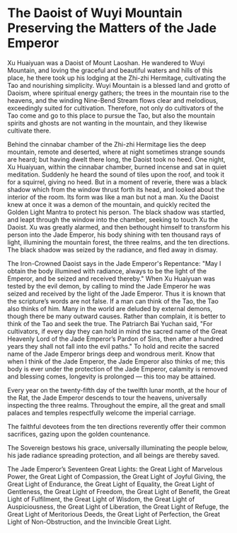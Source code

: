 # The Daoist of Wuyi Mountain Preserving the Matters of the Jade Emperor

Xu Huaiyuan was a Daoist of Mount Laoshan. He wandered to Wuyi Mountain, and loving the graceful and beautiful waters and hills of this place, he there took up his lodging at the Zhi-zhi Hermitage, cultivating the Tao and nourishing simplicity. Wuyi Mountain is a blessed land and grotto of Daoism, where spiritual energy gathers; the trees in the mountain rise to the heavens, and the winding Nine-Bend Stream flows clear and melodious, exceedingly suited for cultivation. Therefore, not only do cultivators of the Tao come and go to this place to pursue the Tao, but also the mountain spirits and ghosts are not wanting in the mountain, and they likewise cultivate there.

Behind the cinnabar chamber of the Zhi-zhi Hermitage lies the deep mountain, remote and deserted, where at night sometimes strange sounds are heard; but having dwelt there long, the Daoist took no heed. One night, Xu Huaiyuan, within the cinnabar chamber, burned incense and sat in quiet meditation. Suddenly he heard the sound of tiles upon the roof, and took it for a squirrel, giving no heed. But in a moment of reverie, there was a black shadow which from the window thrust forth its head, and looked about the interior of the room. Its form was like a man but not a man. Xu the Daoist knew at once it was a demon of the mountain, and quickly recited the Golden Light Mantra to protect his person. The black shadow was startled, and leapt through the window into the chamber, seeking to touch Xu the Daoist. Xu was greatly alarmed, and then bethought himself to transform his person into the Jade Emperor, his body shining with ten thousand rays of light, illumining the mountain forest, the three realms, and the ten directions. The black shadow was seized by the radiance, and fled away in dismay.

The Iron-Crowned Daoist says in the Jade Emperor's Repentance: "May I obtain the body illumined with radiance, always to be the light of the Emperor, and be seized and received thereby." When Xu Huaiyuan was tested by the evil demon, by calling to mind the Jade Emperor he was seized and received by the light of the Jade Emperor. Thus it is known that the scripture’s words are not false. If a man can think of the Tao, the Tao also thinks of him. Many in the world are deluded by external demons, though there be many outward causes. Rather than complain, it is better to think of the Tao and seek the true. The Patriarch Bai Yuchan said, "For cultivators, if every day they can hold in mind the sacred name of the Great Heavenly Lord of the Jade Emperor’s Pardon of Sins, then after a hundred years they shall not fall into the evil paths." To hold and recite the sacred name of the Jade Emperor brings deep and wondrous merit. Know that when I think of the Jade Emperor, the Jade Emperor also thinks of me; this body is ever under the protection of the Jade Emperor, calamity is removed and blessing comes, longevity is prolonged — this too may be attained.

Every year on the twenty-fifth day of the twelfth lunar month, at the hour of the Rat, the Jade Emperor descends to tour the heavens, universally inspecting the three realms. Throughout the empire, all the great and small palaces and temples respectfully welcome the imperial carriage.

The faithful devotees from the ten directions reverently offer their common sacrifices, gazing upon the golden countenance.

The Sovereign bestows his grace, universally illuminating the people below, his jade radiance spreading protection, and all beings are thereby saved.

The Jade Emperor’s Seventeen Great Lights: the Great Light of Marvelous Power, the Great Light of Compassion, the Great Light of Joyful Giving, the Great Light of Endurance, the Great Light of Equality, the Great Light of Gentleness, the Great Light of Freedom, the Great Light of Benefit, the Great Light of Fulfilment, the Great Light of Wisdom, the Great Light of Auspiciousness, the Great Light of Liberation, the Great Light of Refuge, the Great Light of Meritorious Deeds, the Great Light of Perfection, the Great Light of Non-Obstruction, and the Invincible Great Light.
